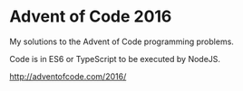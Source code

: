 # Advent of Code 2016
My solutions to the Advent of Code programming problems.

Code is in ES6 or TypeScript to be executed by NodeJS.

http://adventofcode.com/2016/
